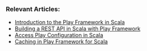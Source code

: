 ### Relevant Articles:

- [Introduction to the Play Framework in Scala](https://www.baeldung.com/scala/play-framework-intro)
- [Building a REST API in Scala with Play Framework](https://www.baeldung.com/scala/play-rest-api)
- [Access Play Configuration in Scala](https://www.baeldung.com/scala/access-play-configuration)
- [Caching in Play Framework for Scala](https://www.baeldung.com/scala/play-caching)
